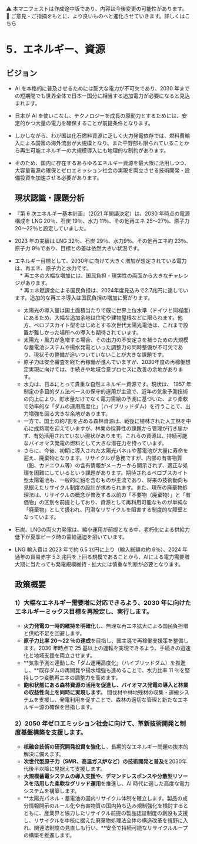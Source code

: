 ⚠️ 本マニフェストは作成途中版であり、内容は今後変更の可能性があります。  
💬 ご意見・ご指摘をもとに、より良いものへと進化させていきます。詳しくはこちら

# 5．エネルギー、資源

## ビジョン

* AI を本格的に普及させるためには膨大な電力が不可欠であり、2030 年までの短期間でも世界全体で日本一国分に相当する追加電力が必要になると見込まれます。  
* 日本が AI を使いこなし、テクノロジーを成長の原動力とするためには、安定的かつ大量の電力を確保することが前提条件となります。  
* しかしながら、わが国は化石燃料資源に乏しく火力発電依存では、燃料費輸入による国富の海外流出が大規模となり、また平野部も限られていることから再生可能エネルギーの大規模導入にも地理的な制約があります。  
* そのため、国内に存在するあらゆるエネルギー資源を最大限に活用しつつ、大容量電源の確保とゼロエミッション社会の実現を両立させる技術開発・設備投資を加速させる必要があります。

  ## 現状認識・課題分析

* 『第 6 次エネルギー基本計画』（2021 年閣議決定）は、2030 年時点の電源構成を LNG 20％、石炭 19％、水力 11％、その他再エネ 25〜27％、原子力 20〜22％と設定していました。  
* 2023 年の実績は LNG 32％、石炭 29％、水力9％、その他再エネ約 23％、原子力 9％であり、目標との差は依然大きい状況です。  
* エネルギー目標として、2030年に向けて大きく増加が想定されている電力は、再エネ、原子力と水力です。  
　* 再エネの大幅な増加には、国民負担・現実性の両面から大きなチャレンジがあります。  
  　* 再エネ賦課金による国民負担は、2024年度見込みで2.7兆円に達しています。追加的な再エネ導入は国民負担の増加に繋がります。  
    * 太陽光の導入量は国土面積当たりで既に世界上位水準（ドイツと同程度）にあるため、大幅な追加余地は住宅や建物屋根などに限られます。他方、ペロブスカイト型をはじめとする次世代太陽光電池は、これまで設置が難しかった場所への導入も期待されています。  
    * 太陽光・風力が急増する場合、その出力の不安定さを補うための大規模な蓄電池システムや揚水発電といった調整力の同時整備が不可欠であり、現状その整備が追いついていないことが大きな課題です。
  * 原子力は安全審査を経た再稼働が進んでいますが、2030年度の再稼働想定実現に向けては、手続きや地域合意プロセスに改善の余地があります。  
  * 水力は、日本にとって貴重な自然エネルギー資源です。現状は、 1957 年制定の多目的ダム法ベースの保守的運用が主流で、近年の気象予測技術の向上により、貯水量だけでなく電力需給の予測に基づいた、より柔軟で効率的な「ダムの運用高度化」（ハイブリッドダム）を行うことで、出力増強を図る大きな余地があります。
  * 一方で、国土の約7割を占める森林資源は、戦後に植林された人工林を中心に成熟期を迎えていますが、林業の採算性の課題から管理が行き届かず、有効活用されていない現状があります。これらの資源は、持続可能なバイオマス発電の燃料として大きな潜在力を持っています。
  * さらに、今後、初期に導入された太陽光パネルや蓄電池が大量に寿命を迎え、廃棄物となります。リサイクルが急務ですが、内部の有害物質（鉛、カドニウム等）の含有情報がメーカーから開示されず、適正な処理を困難にしているという課題があります。期待されるペロブスカイト型太陽電池も、一般的に鉛を含むものが主流であり、将来の技術動向も見据えたリサイクル制度の設計が求められます。また、現在の廃棄物処理法は、リサイクルの概念が普及する以前の「不要物（廃棄物）」と「有価物」の区別を前提としており、資源として再利用可能なものが単純な「廃棄物」として扱われ、円滑なリサイクルを阻害する制度的な障壁となっています。
* 石炭、LNGの両火力発電は、縮小運用が前提となる中、老朽化による供給力低下が夏季ピーク時の需給逼迫を招いています。  
* LNG 輸入費は 2023 年で約 6.5 兆円に上り（輸入総額の約 6％）、2024 年通年の貿易赤字 5.3 兆円を上回る規模であることから、AIによる電力需要増大期に当たっても発電規模維持・拡大には慎重な判断が必要となります。

  ## 政策概要

  ### 1）大幅なエネルギー需要増に対応できるよう、2030 年に向けたエネルギーミックス目標を再設定し、実行します。 
  * **火力発電の一時的維持を明確化**し、無理な再エネ拡大による国民負担増と供給不足を回避します。  
  * **原子力比率 20〜22 ％の達成**を目指し、国主導で再稼働支援策を整備します。2030 年時点で 25 基以上の運転を実現できるよう、手続きの迅速化と地域支援を両立させます。  
  * **気象予測と連動した「ダム運用高度化」（ハイブリッドダム）を推進し、**既存ダムの再開発や揚水増強も進めることで、水力比率 11 ％を堅持しつつ変動再エネの調整力を高めます。
  * **飽和状態にある森林資源の活用を促進し、バイオマス発電の導入と林業の収益性向上を同時に実現します。** 間伐材や林地残材の収集・運搬システムを支援し、発電利用を促すことで、森林の適切な管理と新たなエネルギー源の確保を目指します。
  ### 2）2050 年ゼロエミッション社会に向けて、革新技術開発と制度基盤構築を支援します。  
  * **核融合技術の研究開発投資を強化**し、長期的なエネルギー問題の抜本的解決に備えます。  
  * **次世代型原子力（SMR、高温ガス炉など）の技術開発と普及**を2030年代後半以降に見据えて支援します。  
  * **大規模蓄電システムの導入支援や、デマンドレスポンスや分散型リソースを活用した柔軟なグリッド運用**を推進し、AI 時代に適した高度な電力システムを構築します。
  * **太陽光パネル・蓄電池の国内リサイクル体制を確立します。製品の成分情報開示のルール化や有害物質の国内持ち込み規制強化を検討するとともに、産業界と協力したリサイクル前提の製品認証制度の創設も支援し、リサイクルを中核に据えた廃棄物処理法全体の構造改革を視野に入れ、関連法制度の見直しも行い、**安全で持続可能なリサイクルループの構築を推進します。



